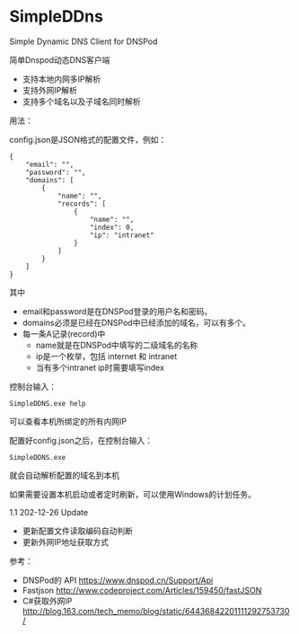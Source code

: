 SimpleDDns
==========

Simple Dynamic DNS Client for DNSPod

简单Dnspod动态DNS客户端

* 支持本地内网多IP解析
* 支持外网IP解析
* 支持多个域名以及子域名同时解析

用法：

config.json是JSON格式的配置文件，例如：

    {
        "email": "",
        "password": "",
        "domains": [
            {
                "name": "",
                "records": [
                    {
                        "name": "",
                        "index": 0,
                        "ip": "intranet"
                    }
                ]
            }
        ]
    }

其中
* email和password是在DNSPod登录的用户名和密码。
* domains必须是已经在DNSPod中已经添加的域名，可以有多个。
* 每一条A记录(record)中
    * name就是在DNSPod中填写的二级域名的名称
    * ip是一个枚举，包括 internet 和 intranet
    * 当有多个intranet ip时需要填写index

控制台输入：

    SimpleDDNS.exe help

可以查看本机所绑定的所有内网IP


配置好config.json之后，在控制台输入：

    SimpleDDNS.exe

就会自动解析配置的域名到本机

如果需要设置本机启动或者定时刷新，可以使用Windows的计划任务。

1.1 202-12-26 Update

* 更新配置文件读取编码自动判断
* 更新外网IP地址获取方式

参考：
* DNSPod的 API https://www.dnspod.cn/Support/Api
* Fastjson http://www.codeproject.com/Articles/159450/fastJSON
* C#获取外网IP http://blog.163.com/tech_memo/blog/static/64436842201111292753730/